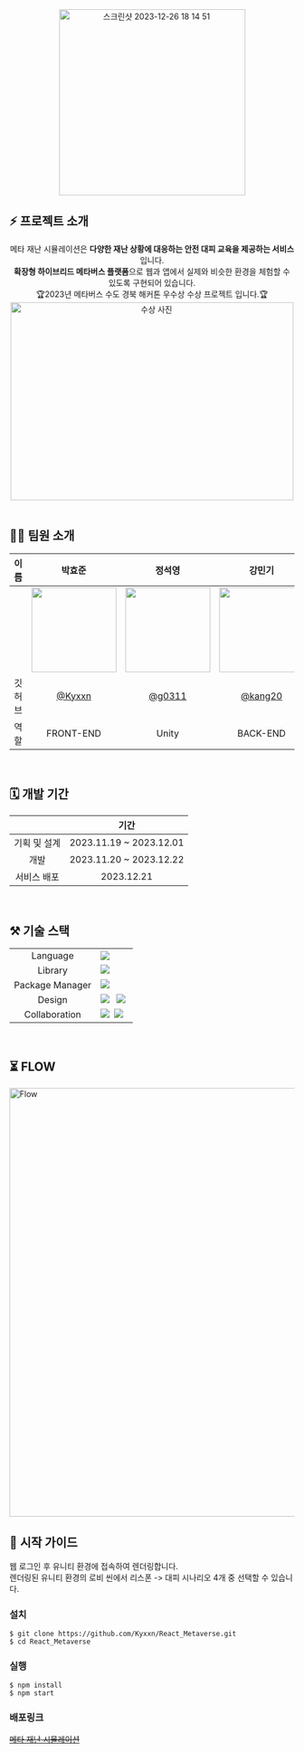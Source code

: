 <div>

  <div align="center">
      <img width="329" alt="스크린샷 2023-12-26 18 14 51" src="https://github.com/Kyxxn/React_Metaverse/assets/129862357/f982eb8e-7665-40eb-8f95-b55bb0bdbd6b">
  </div>

## ⚡️ 프로젝트 소개

<div align="center">
  <div>메타 재난 시뮬레이션은 <b>다양한 재난 상황에 대응하는 안전 대피 교육을 제공하는 서비스</b>입니다.</div>
  <div><b>확장형 하이브리드 메타버스 플랫폼</b>으로 웹과 앱에서 실제와 비슷한 환경을 체험할 수 있도록 구현되어 있습니다.</div>
  <div>🏆2023년 메타버스 수도 경북 해커톤 우수상 수상 프로젝트 입니다.🏆</div>
  <img width="500" height="350" alt="수상 사진" src="https://github.com/Kyxxn/React_Metaverse/assets/129862357/4ba351d4-d28f-4b3c-aa3c-85047586661d">
</div>

<br>

<!-- ## 🪄 배포 주소 --> 
<!-- 배포 주소 작성 -->

## 🧑‍💻 팀원 소개


| 이름 |  박효준  |  정석영  |  강민기  |  김시완  |
| :------------: | :------------: | :------------: | :------------: | :------------: |
|  | <img src="https://github.com/Kyxxn/React_Metaverse/assets/129862357/440e93ab-233b-47ef-9637-a4515d13d915" width="150"/> | <img src="https://avatars.githubusercontent.com/u/112852343?v=4" width="150"/> | <img src="https://avatars.githubusercontent.com/u/75325326?v=4" width="150"/> | <img src="https://avatars.githubusercontent.com/u/128140195?v=4" width="150"/> |
| 깃허브 | [@Kyxxn](https://github.com/Kyxxn) | [@g0311](https://github.com/g0311) | [@kang20](https://github.com/kang20) | [@siwan9](https://github.com/siwan9) |
| 역할 | FRONT-END | Unity | BACK-END | BACK-END |

<br>

## 🗓️ 개발 기간

||기간|
|:---:|:---:|
|기획 및 설계|2023.11.19 ~ 2023.12.01|
|개발|2023.11.20 ~ 2023.12.22|
|서비스 배포|2023.12.21|

<br>

## ⚒️ 기술 스택

<table>
<tr>
 <td align="center">Language</td>
 <td>
  <img src="https://img.shields.io/badge/JavaScript-F7DF1E?style=for-the-badge&logo=JavaScript&logoColor=ffffff"/>
 </td>
</tr>
<tr>
 <td align="center">Library</td>
 <td>
  <img src="https://img.shields.io/badge/React-61DAFB?style=for-the-badge&logo=React&logoColor=ffffff"/>&nbsp  
</tr>
<tr>
 <td align="center">Package Manager</td>
 <td>
    <img src="https://img.shields.io/badge/npm-CB3837?style=for-the-badge&logo=npm&logoColor=white">&nbsp 
  </td>
</tr>
<tr>
 <td align="center">Design</td>
 <td>
   <img src="https://img.shields.io/badge/Styled-components-DB7093?style=for-the-badge&logo=styledcomponents&logoColor=white"> &nbsp 
    <img src="https://img.shields.io/badge/Figma-F24E1E?style=for-the-badge&logo=Figma&logoColor=white"/>&nbsp 
  </td>
</tr>
<tr>
 <td align="center">Collaboration</td>
 <td>
    <img src="https://img.shields.io/badge/Git-F05032?style=for-the-badge&logo=Git&logoColor=white"/>&nbsp 
    <img src="https://img.shields.io/badge/GitHub-181717?style=for-the-badge&logo=GitHub&logoColor=white"/>&nbsp
 </td>
</table>

<br>

## ⏳ FLOW
<img width="758" alt="Flow" src="https://github.com/Kyxxn/React_Metaverse/assets/129862357/1e764e7c-0bcd-4a1f-81f2-4854a6648646">

<br>

## 🏃 시작 가이드

<!-- ### 요구 사항
누군가 clone해서 실행하려고 할 때 필요한 요구사항 및 버전 기재 
1. Node.js
2. Npm 
<br> -->
웹 로그인 후 유니티 환경에 접속하여 렌더링합니다.
<br>
렌더링된 유니티 환경의 로비 씬에서 리스폰 -> 대피 시나리오 4개 중 선택할 수 있습니다.


### 설치
```
$ git clone https://github.com/Kyxxn/React_Metaverse.git
$ cd React_Metaverse
```

### 실행
```
$ npm install
$ npm start
```
### 배포링크

~~[메타 재난 시뮬레이션](http://3.36.87.32:3000/)~~

<br>

